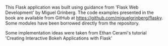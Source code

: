 This Flask application was built using guidance from 'Flask Web Development' by Miguel Grinberg. The code examples presented in the book 
are available from GitHub at https://github.com/miguelgrinberg/flasky. Some modules have been borrowed directly from the repository.

Some implementation ideas were taken from Ethan Cerami's tutorial 'Creating Interactive Bokeh Applications with Flask'  
